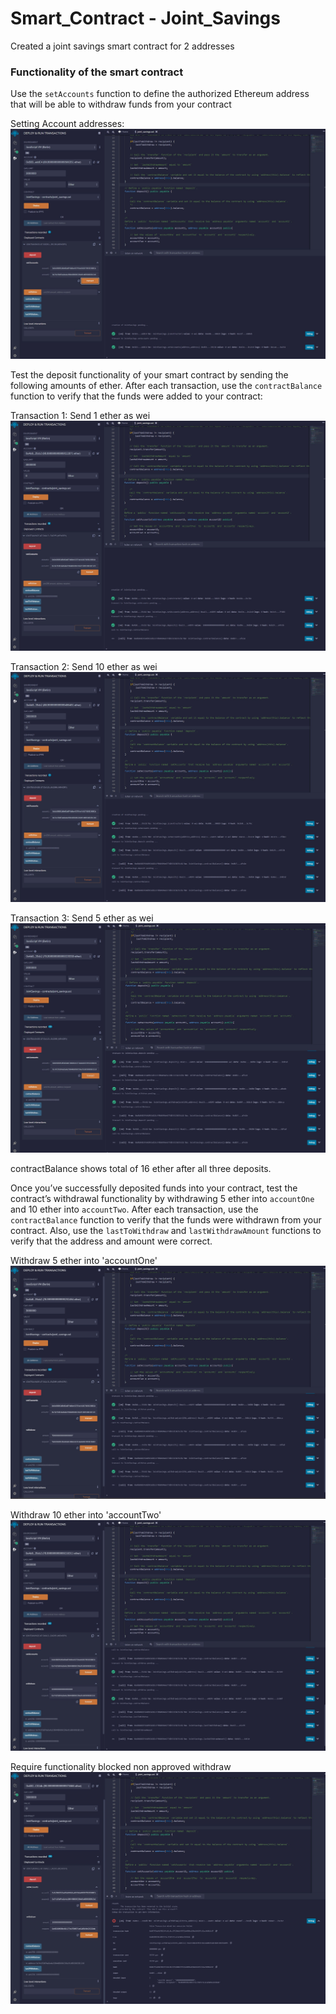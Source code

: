 # Smart_Contract - Joint_Savings
Created a joint savings smart contract for 2 addresses

### Functionality of the smart contract

Use the `setAccounts` function to define the authorized Ethereum address that will be able to withdraw funds from your contract

Setting Account addresses:
![setting accounts](Execution_Results/setAccounts.JPG)

Test the deposit functionality of your smart contract by sending the following amounts of ether. After each transaction, use the `contractBalance` function to verify that the funds were added to your contract:

Transaction 1: Send 1 ether as wei
![First transaction](Execution_Results/transaction1.JPG)

Transaction 2: Send 10 ether as wei
![Second transaction](Execution_Results/transaction2.JPG)

Transaction 3: Send 5 ether as wei
![Third transaction](Execution_Results/transaction3.JPG)

contractBalance shows total of 16 ether after all three deposits.

Once you’ve successfully deposited funds into your contract, test the contract’s withdrawal functionality by withdrawing 5 ether into `accountOne` and 10 ether into `accountTwo`. After each transaction, use the `contractBalance` function to verify that the funds were withdrawn from your contract. Also, use the `lastToWithdraw` and `lastWithdrawAmount` functions to verify that the address and amount were correct.

Withdraw 5 ether into 'accountOne'
![First withdraw](Execution_Results/withdraw1.JPG)

Withdraw 10 ether into 'accountTwo'
![Second withdraw](Execution_Results/withdraw2.JPG)

Require functionality blocked non approved withdraw
![Rejected](Execution_Results/rejected.JPG)

